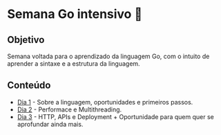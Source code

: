 # Semana Go intensivo  :rocket:

## Objetivo
Semana voltada para o aprendizado da 
linguagem Go, com o intuito de aprender a 
sintaxe e a estrutura da linguagem.

## Conteúdo
- [Dia 1](#dia-1) - Sobre a linguagem, oportunidades e primeiros passos.
- [Dia 2](#dia-2) - Performace e Multithreading.
- [Dia 3](#dia-3) - HTTP, APIs e Deployment + Oportunidade para quem quer se aprofundar ainda mais.


